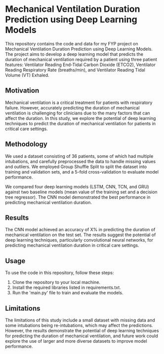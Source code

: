 # Mechanical Ventilation Duration Prediction using Deep Learning Models

This repository contains the code and data for my FYP project on Mechanical Ventilation Duration Prediction using Deep Learning Models. The project aims to develop a deep learning model that predicts the duration of mechanical ventilation required by a patient using three patient features: Ventilator Reading End-Tidal Carbon Dioxide (ETCO2), Ventilator Reading Respiratory Rate (breaths/min), and Ventilator Reading Tidal Volume (VT) Exhaled.

## Motivation

Mechanical ventilation is a critical treatment for patients with respiratory failure. However, accurately predicting the duration of mechanical ventilation is challenging for clinicians due to the many factors that can affect the duration. In this study, we explore the potential of deep learning techniques to predict the duration of mechanical ventilation for patients in critical care settings.

## Methodology

We used a dataset consisting of 36 patients, some of which had multiple intubations, and carefully preprocessed the data to handle missing values and outliers. We employed Group Shuffle Split to split the dataset into training and validation sets, and a 5-fold cross-validation to evaluate model performance.

We compared four deep learning models (LSTM, CNN, TCN, and GRU) against two baseline models (mean value of the training set and a decision tree regressor). The CNN model demonstrated the best performance in predicting mechanical ventilation duration.

## Results

The CNN model achieved an accuracy of X% in predicting the duration of mechanical ventilation on the test set. The results suggest the potential of deep learning techniques, particularly convolutional neural networks, for predicting mechanical ventilation duration in critical care settings.

## Usage

To use the code in this repository, follow these steps:

1. Clone the repository to your local machine.
2. Install the required libraries listed in requirements.txt.
3. Run the 'main.py' file to train and evaluate the models.

## Limitations

The limitations of this study include a small dataset with missing data and some intubations being re-intubations, which may affect the predictions. However, the results demonstrate the potential of deep learning techniques for predicting the duration of mechanical ventilation, and future work could explore the use of larger and more diverse datasets to improve model performance.
